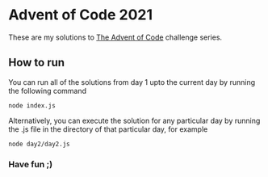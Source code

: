 # Advent of Code 2021

These are my solutions to [The Advent of Code](https://adventofcode.com) challenge series.

## How to run

You can run all of the solutions from day 1 upto the current day by running the following command

```
node index.js
```

Alternatively, you can execute the solution for any particular day by running the .js file in the directory of that particular day, for example

```
node day2/day2.js
```

### Have fun ;)
